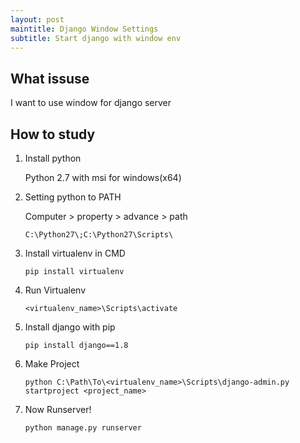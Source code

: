 ```yaml
---
layout: post
maintitle: Django Window Settings
subtitle: Start django with window env
---
```


## What issuse

I want to use window for django server

## How to study

1. Install python

    Python 2.7 with msi for windows(x64)

2. Setting python to PATH

    Computer > property > advance > path

    ~~~~~~
    C:\Python27\;C:\Python27\Scripts\
    ~~~~~~

3. Install virtualenv in CMD

    ~~~~~~
    pip install virtualenv
    ~~~~~~

4. Run Virtualenv

    ~~~~~~
    <virtualenv_name>\Scripts\activate
    ~~~~~~

5. Install django with pip

    ~~~~~~
    pip install django==1.8
    ~~~~~~

6. Make Project

    ~~~~~~
    python C:\Path\To\<virtualenv_name>\Scripts\django-admin.py startproject <project_name>
    ~~~~~~

7. Now Runserver!

    ~~~~~~
    python manage.py runserver
    ~~~~~~
